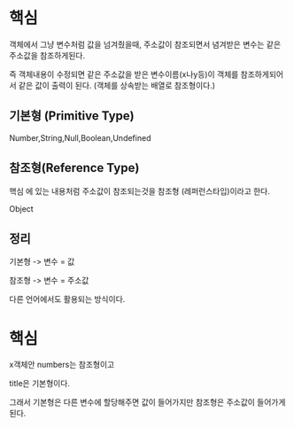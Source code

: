 # 핵심

객체에서 그냥 변수처럼 값을 넘겨줬을때, 주소값이 참조되면서 념겨받은 변수는 같은 주소값을 참조하게된다.

즉 객체내용이 수정되면 같은 주소값을 받은 변수이름(x나y등)이 객체를 참조하게되어서 같은 값이 출력이 된다. (객체를 상속받는 배열로 참조형이다.)

## 기본형 (Primitive Type)

Number,String,Null,Boolean,Undefined

## 참조형(Reference Type)

핵심 에 있는 내용처럼 주소값이 참조되는것을 참조형 (레퍼런스타입)이라고 한다.

Object

## 정리

기본형 -> 변수 = 값

참조형 -> 변수 = 주소값

다른 언어에서도 활용되는 방식이다.

# 핵심

x객체안 numbers는 참조형이고

title은 기본형이다.

그래서 기본형은 다른 변수에 할당해주면 값이 들어가지만 참조형은 주소값이 들어가게된다.